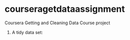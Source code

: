courseragetdataassignment
=========================

Coursera Getting and Cleaning Data Course project 

1. A tidy data set: <file name>

